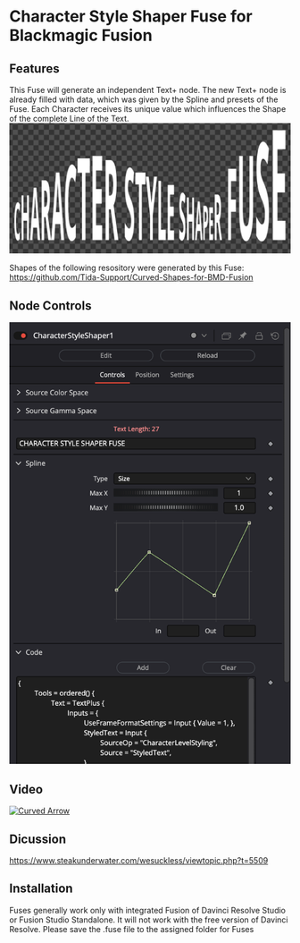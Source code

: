 # Character Style Shaper Fuse for Blackmagic Fusion
## Features
This Fuse will generate an independent Text+ node. The new Text+ node is already filled with data, which was given by the Spline and presets of the Fuse. Each Character receives its unique value which influences the Shape of the complete Line of the Text.
![Text](https://github.com/Tida-Support/Character-Style-Shaper-Fuse-for-BMD-Fusion/blob/main/CharacterStyleShaperFuse.png)

Shapes of the following resository were generated by this Fuse:
https://github.com/Tida-Support/Curved-Shapes-for-BMD-Fusion

## Node Controls
<img src="https://github.com/Tida-Support/Character-Style-Shaper-Fuse-for-BMD-Fusion/blob/main/CharacterStyleShaperFuseControls.png" width="600">

## Video
[![Curved Arrow](https://img.youtube.com/vi/wpKXsdlYkKQ/0.jpg)](https://www.youtube.com/watch?v=wpKXsdlYkKQ)
## Dicussion
https://www.steakunderwater.com/wesuckless/viewtopic.php?t=5509
## Installation
Fuses generally work only with integrated Fusion of Davinci Resolve Studio or Fusion Studio Standalone. It will not work with the free version of Davinci Resolve.
Please save the .fuse file to the assigned folder for Fuses
